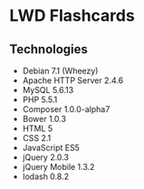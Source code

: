 # LWD Flashcards
## Technologies
- Debian 7.1 (Wheezy)
- Apache HTTP Server 2.4.6
- MySQL 5.6.13
- PHP 5.5.1
- Composer 1.0.0-alpha7
- Bower 1.0.3
- HTML 5
- CSS 2.1
- JavaScript ES5
- jQuery 2.0.3
- jQuery Mobile 1.3.2
- lodash 0.8.2
